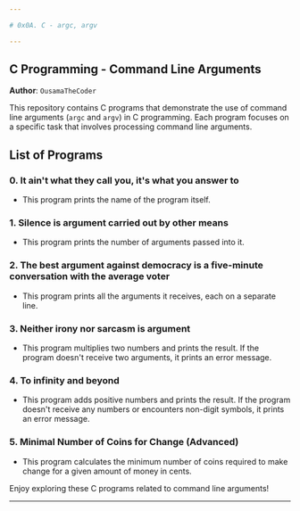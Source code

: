 ```yaml
---

# 0x0A. C - argc, argv

---
```


## C Programming - Command Line Arguments

**Author**: `OusamaTheCoder`

This repository contains C programs that demonstrate the use of command line arguments (`argc` and `argv`) in C programming. Each program focuses on a specific task that involves processing command line arguments.

## List of Programs

### 0. It ain't what they call you, it's what you answer to
- This program prints the name of the program itself.

### 1. Silence is argument carried out by other means
- This program prints the number of arguments passed into it.

### 2. The best argument against democracy is a five-minute conversation with the average voter
- This program prints all the arguments it receives, each on a separate line.

### 3. Neither irony nor sarcasm is argument
- This program multiplies two numbers and prints the result. If the program doesn't receive two arguments, it prints an error message.

### 4. To infinity and beyond
- This program adds positive numbers and prints the result. If the program doesn't receive any numbers or encounters non-digit symbols, it prints an error message.

### 5. Minimal Number of Coins for Change (Advanced)
- This program calculates the minimum number of coins required to make change for a given amount of money in cents.

Enjoy exploring these C programs related to command line arguments!

---

